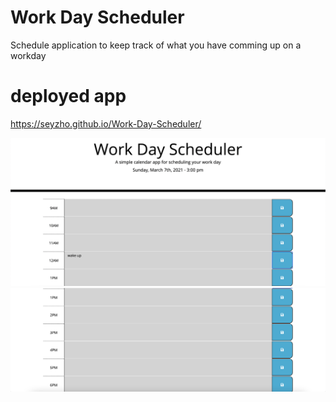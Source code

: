 # Work Day Scheduler 

Schedule application to keep track of what you have comming up on a workday

# deployed app 
https://seyzho.github.io/Work-Day-Scheduler/

![screenshot1](/Develop/assets/images/scheduleSS1.png)
![screenshot2](/Develop/assets/images/scheduleSS2.png)

